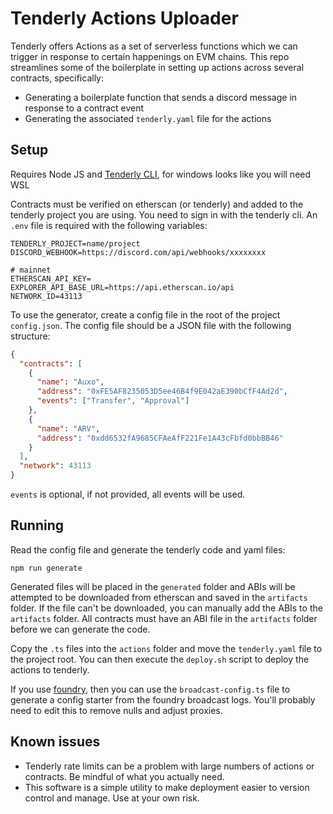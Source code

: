# Tenderly Actions Uploader

Tenderly offers Actions as a set of serverless functions which we can trigger in response to certain happenings on EVM chains. This repo streamlines some of the boilerplate in setting up actions across several contracts, specifically:

- Generating a boilerplate function that sends a discord message in response to a contract event
- Generating the associated `tenderly.yaml` file for the actions

## Setup

Requires Node JS and [Tenderly CLI](https://docs.tenderly.co/web3-actions/references/cli-cheatsheet), for windows looks like you will need WSL

Contracts must be verified on etherscan (or tenderly) and added to the tenderly project you are using. You need to sign in with the tenderly cli.
An `.env` file is required with the following variables:

```
TENDERLY_PROJECT=name/project
DISCORD_WEBHOOK=https://discord.com/api/webhooks/xxxxxxxx

# mainnet
ETHERSCAN_API_KEY=
EXPLORER_API_BASE_URL=https://api.etherscan.io/api
NETWORK_ID=43113
```

To use the generator, create a config file in the root of the project `config.json`. The config file should be a JSON file with the following structure:

```json
{
  "contracts": [
    {
      "name": "Auxo",
      "address": "0xFE5AF8235053D5ee46B4f9E042aE390bCfF4Ad2d",
      "events": ["Transfer", "Approval"]
    },
    {
      "name": "ARV",
      "address": "0xdd6532fA9685CFAeAfF221Fe1A43cFbfd0bbBB46"
    }
  ],
  "network": 43113
}
```

`events` is optional, if not provided, all events will be used.

## Running

Read the config file and generate the tenderly code and yaml files:

```
npm run generate
```

Generated files will be placed in the `generated` folder and ABIs will be attempted to be downloaded from etherscan and saved in the `artifacts` folder. If the file can't be downloaded, you can manually add the ABIs to the `artifacts` folder. All contracts must have an ABI file in the `artifacts` folder before we can generate the code.

Copy the `.ts` files into the `actions` folder and move the `tenderly.yaml` file to the project root. You can then execute the `deploy.sh` script to deploy the actions to tenderly.

If you use [foundry](getfoundry.sh), then you can use the `broadcast-config.ts` file to generate a config starter from the foundry broadcast logs. You'll probably need to edit this to remove nulls and adjust proxies.

## Known issues

- Tenderly rate limits can be a problem with large numbers of actions or contracts. Be mindful of what you actually need.
- This software is a simple utility to make deployment easier to version control and manage. Use at your own risk.
